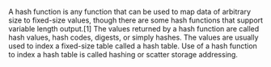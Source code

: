 A hash function is any function that can be used to map data of arbitrary size to fixed-size values, though there are some hash functions that support variable length output.[1] The values returned by a hash function are called hash values, hash codes, digests, or simply hashes. The values are usually used to index a fixed-size table called a hash table. Use of a hash function to index a hash table is called hashing or scatter storage addressing.
